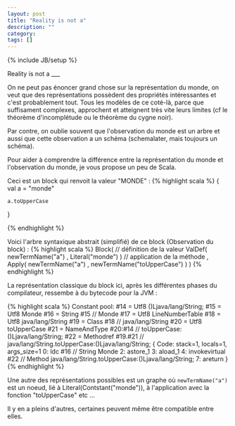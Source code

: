```yaml
---
layout: post
title: "Reality is not a"
description: ""
category: 
tags: []
---
```

{% include JB/setup %}


Reality is not a ___ 

On ne peut pas énoncer grand chose sur la représentation du monde, on veut que des représentations possèdent des propriétés intéressantes et c'est probablement tout. Tous les modèles de ce coté-là, parce que suffisament complexes, approchent et atteignent très vite leurs limites (cf le théorème d'incomplétude ou le théorème du cygne noir).

Par contre, on oublie souvent que l'observation du monde est un arbre et aussi que cette observation a un schéma (schemalater, mais toujours un schéma). 

Pour aider à comprendre la différence entre la représentation du monde et l'observation du monde, je vous propose un peu de Scala.

Ceci est un block qui renvoit la valeur "MONDE" :
{% highlight scala %}
{
	val a = "monde"

	a.toUpperCase
}

{% endhighlight %}



Voici l'arbre syntaxique abstrait (simplifié) de ce block  (Observation du block) :
{% highlight scala %}
Block(
    // définition de la valeur
	ValDef(
		newTermName("a")
		, Literal("monde")
	)
	// application de la méthode
	, Apply(
		newTermName("a")
		, newTermName("toUpperCase")
	)
)
{% endhighlight %}


La représentation classique du block ici, après les différentes phases du compilateur, ressembe à du bytecode pour la JVM :

{% highlight scala %}
Constant pool:
  #14 = Utf8               ()Ljava/lang/String;
  #15 = Utf8               Monde
  #16 = String             #15            //  Monde
  #17 = Utf8               LineNumberTable
  #18 = Utf8               java/lang/String
  #19 = Class              #18            //  java/lang/String
  #20 = Utf8               toUpperCase
  #21 = NameAndType        #20:#14        //  toUpperCase:()Ljava/lang/String;
  #22 = Methodref          #19.#21        //  java/lang/String.toUpperCase:()Ljava/lang/String;
{
    Code:
      stack=1, locals=1, args_size=1
         0: ldc           #16                 // String Monde
         2: astore_1
         3: aload_1
         4: invokevirtual #22                 // Method java/lang/String.toUpperCase:()Ljava/lang/String;
         7: areturn
}
{% endhighlight %}


Une autre des représentations possibles est un graphe où ```newTermName("a")``` est un noeud, lié à Literal(Contstant("monde")), à l'application avec la fonction "toUpperCase" etc ...

Il y en a pleins d'autres, certaines peuvent même être compatible entre elles.

